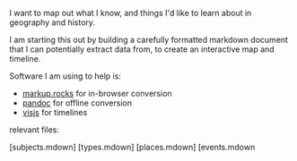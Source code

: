 I want to map out what I know, and things I'd like to learn about in geography and history.

I am starting this out by building a carefully formatted markdown document that I can potentially extract data from, to create an interactive map and timeline.

Software I am using to help is:

 - [markup.rocks](http://markup.rocks) for in-browser conversion
 - [pandoc](http://pandoc.org) for offline conversion
 - [visjs](http://visjs.org) for timelines

relevant files: 

[subjects.mdown]
[types.mdown]
[places.mdown]
[events.mdown